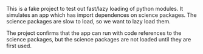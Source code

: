 This is a fake project to test out fast/lazy loading of python modules.
It simulates an app which has import dependences on science packages.
The science packages are slow to load, so we want to lazy load them.

The project confirms that the app can run with code references to the science packages,
but the science packages are not loaded until they are first used.

